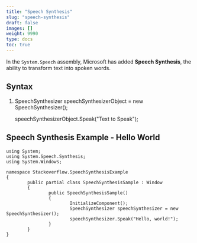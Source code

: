 ```yaml
---
title: "Speech Synthesis"
slug: "speech-synthesis"
draft: false
images: []
weight: 9990
type: docs
toc: true
---
```


In the `System.Speech` assembly, Microsoft has added **Speech Synthesis**, the ability to transform text into spoken words.

## Syntax

 1. SpeechSynthesizer speechSynthesizerObject = new SpeechSynthesizer();
    
    speechSynthesizerObject.Speak("Text to Speak");

## Speech Synthesis Example - Hello World
    using System;
    using System.Speech.Synthesis;
    using System.Windows;
    
    namespace Stackoverflow.SpeechSynthesisExample
    {
            public partial class SpeechSynthesisSample : Window
            {
                    public SpeechSynthesisSample()
                    {
                            InitializeComponent();
                            SpeechSynthesizer speechSynthesizer = new SpeechSynthesizer();
                            speechSynthesizer.Speak("Hello, world!");
                    }
            }
    }


